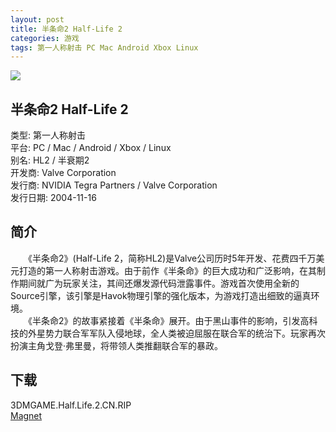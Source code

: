 ```yaml
---
layout: post
title: 半条命2 Half-Life 2
categories: 游戏
tags: 第一人称射击 PC Mac Android Xbox Linux
---
```


[![](http://i13.tietuku.cn/ebd863eccbceb41et.jpg)](http://i13.tietuku.cn/ebd863eccbceb41e.jpg)

## 半条命2 Half-Life 2
类型: 第一人称射击  
平台: PC / Mac / Android / Xbox / Linux  
别名: HL2 / 半衰期2  
开发商: Valve Corporation  
发行商: NVIDIA Tegra Partners / Valve Corporation  
发行日期: 2004-11-16

## 简介
　　《半条命2》(Half-Life 2，简称HL2)是Valve公司历时5年开发、花费四千万美元打造的第一人称射击游戏。由于前作《半条命》的巨大成功和广泛影响，在其制作期间就广为玩家关注，其间还爆发源代码泄露事件。游戏首次使用全新的Source引擎，该引擎是Havok物理引擎的强化版本，为游戏打造出细致的逼真环境。  
　　《半条命2》的故事紧接着《半条命》展开。由于黑山事件的影响，引发高科技的外星势力联合军军队入侵地球，全人类被迫屈服在联合军的统治下。玩家再次扮演主角戈登·弗里曼，将带领人类推翻联合军的暴政。

## 下载
3DMGAME.Half.Life.2.CN.RIP  
[Magnet](magnet:?xt=urn:btih:3FBCCD59C954704DF21A77E05C90BFEED5525A20)
